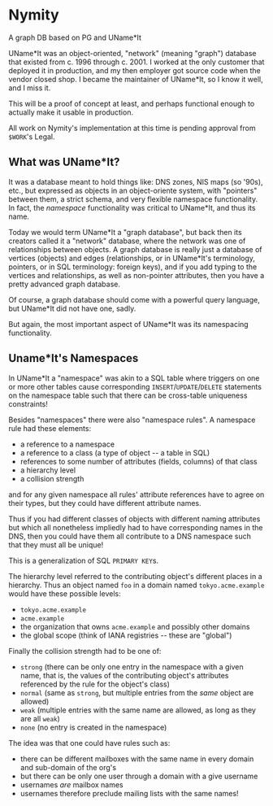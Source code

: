 # Nymity
A graph DB based on PG and UName\*It

UName\*It was an object-oriented, "network" (meaning "graph") database that existed from c. 1996 through c. 2001.  I worked at the only customer that deployed it in production, and my then employer got source code when the vendor closed shop.  I became the maintainer of UName\*It, so I know it well, and I miss it.

This will be a proof of concept at least, and perhaps functional enough to actually make it usable in production.

All work on Nymity's implementation at this time is pending approval from `$WORK`'s Legal.

## What was UName\*It?

It was a database meant to hold things like: DNS zones, NIS maps (so '90s), etc., but expressed as objects in an object-oriente system, with "pointers" between them, a strict schema, and very flexible namespace functionality.  In fact, the _namespace_ functionality was critical to UName\*It, and thus its name.

Today we would term UName\*It a "graph database", but back then its creators called it a "network" database, where the network was one of relationships between objects.  A graph database is really just a database of vertices (objects) and edges (relationships, or in UName\*It's terminology, pointers, or in SQL terminology: foreign keys), and if you add typing to the vertices and relationships, as well as non-pointer attributes, then you have a pretty advanced graph database.

Of course, a graph database should come with a powerful query language, but UName\*It did not have one, sadly.

But again, the most important aspect of UName\*It was its namespacing functionality.

## Uname\*It's Namespaces

In UName\*It a "namespace" was akin to a SQL table where triggers on one or more other tables cause corresponding `INSERT`/`UPDATE`/`DELETE` statements on the namespace table such that there can be cross-table uniqueness constraints!

Besides "namespaces" there were also "namespace rules".  A namespace rule had these elements:

- a reference to a namespace
- a reference to a class (a type of object -- a table in SQL)
- references to some number of attributes (fields, columns) of that class
- a hierarchy level
- a collision strength

and for any given namespace all rules' attribute references have to agree on their types, but they could have different attribute names.

Thus if you had different classes of objects with different naming attributes but which all nonetheless impliedly had to have corresponding names in the DNS, then you could have them all contribute to a DNS namespace such that they must all be unique!

This is a generalization of SQL `PRIMARY KEY`s.

The hierarchy level referred to the contributing object's different places in a hierarchy.  Thus an object named `foo` in a domain named `tokyo.acme.example` would have these possible levels:

- `tokyo.acme.example`
- `acme.example`
- the organization that owns `acme.example` and possibly other domains
- the global scope (think of IANA registries -- these are "global")

Finally the collision strength had to be one of:

- `strong` (there can be only one entry in the namespace with a given name, that is, the values of the contributing object's attributes referenced by the rule for the object's class)
- `normal` (same as `strong`, but multiple entries from the _same_ object are allowed)
- `weak` (multiple entries with the same name are allowed, as long as they are all `weak`)
- `none` (no entry is created in the namespace)

The idea was that one could have rules such as:

- there can be different mailboxes with the same name in every domain and sub-domain of the org's
- but there can be only one user through a domain with a give username
- usernames _are_ mailbox names
- usernames therefore preclude mailing lists with the same names!

